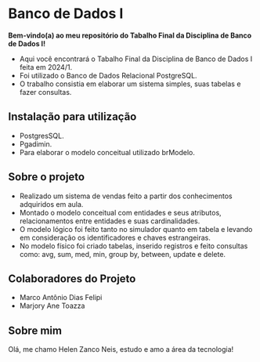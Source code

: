 # Banco de Dados I 

**Bem-vindo(a) ao meu repositório do Tabalho Final da Disciplina de Banco de Dados I!**

- Aqui você encontrará o Tabalho Final da Disciplina de Banco de Dados I feita em 2024/1.
- Foi utilizado o Banco de Dados Relacional PostgreSQL.
- O trabalho consistia em elaborar um sistema simples, suas tabelas e fazer consultas.
  
## Instalação para utilização

- PostgresSQL.
- Pgadimin.
- Para elaborar o modelo conceitual utilizado brModelo.

## Sobre o projeto

- Realizado um sistema de vendas feito a partir dos conhecimentos adquiridos em aula. 
- Montado o modelo conceitual com entidades e seus atributos, relacionamentos entre entidades e suas cardinalidades.
- O modelo lógico foi feito tanto no simulador quanto em tabela e levando em consideração os identificadores e chaves estrangeiras.
- No modelo físico foi criado tabelas, inserido registros e feito consultas como: avg, sum, med, min, group by, between, update e delete.

## Colaboradores do Projeto

- Marco Antônio Dias Felipi
- Marjory Ane Toazza

## Sobre mim

Olá, me chamo Helen Zanco Neis, estudo e amo a área da tecnologia!
